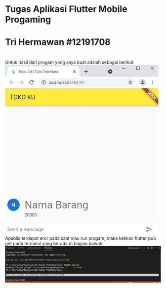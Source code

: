 # Tugas Aplikasi Flutter Mobile Progaming
# Tri Hermawan #12191708
#
Untuk hasil dari progam yang saya buat adalah sebagai berikut 
![](gambar.jpg)
Apabila terdapat eror pada saat mau run progam, maka ketikan flutter pub get pada terminal yang berada di bagian bawah
![](prog.jpg)
